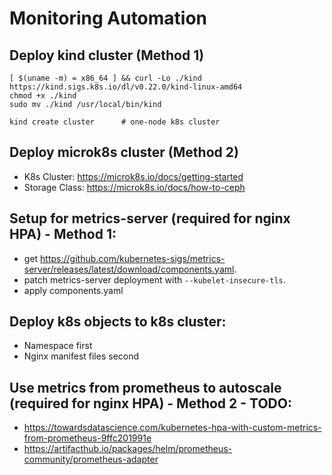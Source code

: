 # Monitoring Automation

## Deploy kind cluster (Method 1)
```shell
[ $(uname -m) = x86_64 ] && curl -Lo ./kind https://kind.sigs.k8s.io/dl/v0.22.0/kind-linux-amd64
chmod +x ./kind
sudo mv ./kind /usr/local/bin/kind

kind create cluster      # one-node k8s cluster
```

## Deploy microk8s cluster (Method 2)
- K8s Cluster: https://microk8s.io/docs/getting-started
- Storage Class: https://microk8s.io/docs/how-to-ceph

## Setup for metrics-server (required for nginx HPA) - Method 1:
- get https://github.com/kubernetes-sigs/metrics-server/releases/latest/download/components.yaml.
- patch metrics-server deployment with `--kubelet-insecure-tls`.
- apply components.yaml

## Deploy k8s objects to k8s cluster:
- Namespace first
- Nginx manifest files second

## Use metrics from prometheus to autoscale (required for nginx HPA) - Method 2 - TODO:
- https://towardsdatascience.com/kubernetes-hpa-with-custom-metrics-from-prometheus-9ffc201991e
- https://artifacthub.io/packages/helm/prometheus-community/prometheus-adapter
